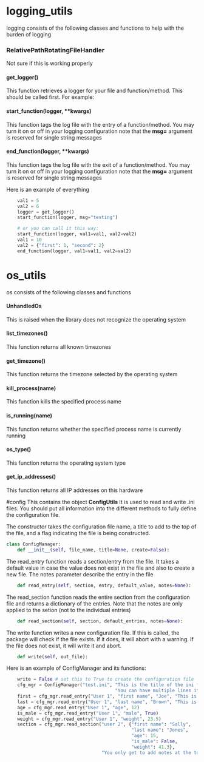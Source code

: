 # logging_utils
logging consists of the following classes and functions to help with the burden of logging


### RelativePathRotatingFileHandler
Not sure if this is working properly

#### get_logger()
This function retrieves a logger for your file and function/method.  This should be called first.  For example:

#### start_function(logger, **kwargs)
This function tags the log file with the entry of a function/method.  You may turn it on or off in your logging configuration
note that the __msg=__ argument is reserved for single string messages

#### end_function(logger, **kwargs)
This function tags the log file with the exit of a function/method.  You may turn it on or off in your logging configuration
note that the __msg=__ argument is reserved for single string messages

Here is an example of everything
```python
    val1 = 5
    val2 = 6
    logger = get_logger()
    start_function(logger, msg="testing")

    # or you can call it this way:
    start_function(logger, val1=val1, val2=val2)
    val1 = 10
    val2 = {"first": 1, "second": 2}
    end_function(logger, val1=val1, val2=val2)

```
# os_utils
os consists of the following classes and functions

#### UnhandledOs
This is raised when the library does not recognize the operating system

#### list_timezones()
This function returns all known timezones

#### get_timezone()
This function returns the timezone selected by the operating system

#### kill_process(name)
This function kills the specified process name

#### is_running(name)
This function returns whether the specified process name is currently running

#### os_type()
This function returns the operating system type

#### get_ip_addresses()
This function returns all IP addresses on this hardware

#config
This contains the object __ConfigUtils__
It is used to read and write .ini files.  You should put all information into the different
methods to fully define the configuration file.

The constructor takes the configuration file name, a title to add to the top of the file, and a flag indicating
the file is being constructed.
```python
class ConfigManager:
    def __init__(self, file_name, title=None, create=False):
```

The read_entry function reads a section/entry from the file.  It takes a default value in case the value
does not exist in the file and also to create a new file.  The notes parameter describe the entry in the file
```python
    def read_entry(self, section, entry, default_value, notes=None):
```

The read_section function reads the entire section from the configuration file and returns 
a dictionary of the entries.  Note that the notes are only applied to the setion (not to the individual entries)
```python
    def read_section(self, section, default_entries, notes=None):
```

The write function writes a new configuration file.  If this is called, the package will check if the file exists.
If it does, it will abort with a warning.  If the file does not exist, it will write it and abort.
```python
    def write(self, out_file):
```

Here is an example of ConfigManager and its functions:
```python
    write = False # set this to True to create the configuration file
    cfg_mgr = ConfigManager("test.ini", "This is the title of the ini file\n"
                                        "You can have multiple lines if you use line breaks", write)
    first = cfg_mgr.read_entry("User 1", "first name", "Joe", "This is the first name")
    last = cfg_mgr.read_entry("User 1", "last name", "Brown", "This is the last name")
    age = cfg_mgr.read_entry("User 1", "age", 12)
    is_male = cfg_mgr.read_entry("User 1", "male", True)
    weight = cfg_mgr.read_entry("User 1", "weight", 23.5)
    section = cfg_mgr.read_section("user 2", {"first name": "Sally",
                                              "last name": "Jones",
                                              "age": 15,
                                              "is_male": False,
                                              "weight": 41.3},
                                   "You only get to add notes at the top of the section using this method")

```